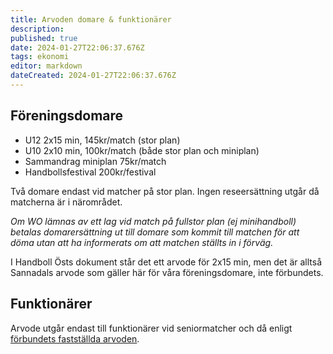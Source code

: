 ```yaml
---
title: Arvoden domare & funktionärer
description: 
published: true
date: 2024-01-27T22:06:37.676Z
tags: ekonomi
editor: markdown
dateCreated: 2024-01-27T22:06:37.676Z
---
```


## Föreningsdomare 
* U12 2x15 min, 145kr/match (stor plan)
* U10 2x10 min, 100kr/match (både stor plan och miniplan)
* Sammandrag miniplan 75kr/match
* Handbollsfestival 200kr/festival

Två domare endast vid matcher på stor plan.
Ingen reseersättning utgår då matcherna är i närområdet.

*Om WO lämnas av ett lag vid match på fullstor plan (ej minihandboll) betalas domarersättning ut till domare som kommit till matchen för att döma utan att ha informerats om att matchen ställts in i förväg.*

I Handboll Östs dokument står det ett arvode för 2x15 min, men det är alltså Sannadals arvode som gäller här för våra föreningsdomare, inte förbundets.

## Funktionärer
Arvode utgår endast till funktionärer vid seniormatcher och då enligt [förbundets fastställda arvoden](https://www.handbollost.se/hf-ost/domare--funktionar/ekonomi/arvoden).
